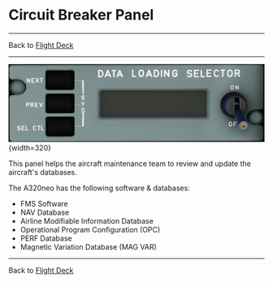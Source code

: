 # Circuit Breaker Panel

---

Back to [Flight Deck](../flight-deck.md)

---

![FMS Load Panel](../../assets/a32nx-briefing/overhead-aft-panel/FMS-Load.png "FMS Load Panel"){width=320}

This panel helps the aircraft maintenance team to review and update the aircraft's databases.

The A320neo has the following software & databases:

- FMS Software
- NAV Database
- Airline Modifiable Information Database
- Operational Program Configuration (OPC)
- PERF Database
- Magnetic Variation Database (MAG VAR)

---

Back to [Flight Deck](../flight-deck.md)

